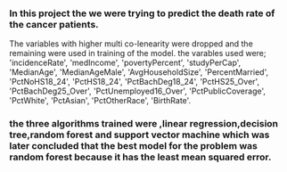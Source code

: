 ### In this project the we were trying to predict the death rate of the cancer patients.
 The variables with higher multi co-lenearity were dropped and the remaining were used in training of the model. the varables used were; 'incidenceRate', 'medIncome',
       'povertyPercent', 'studyPerCap', 'MedianAge', 'MedianAgeMale',
       'AvgHouseholdSize', 'PercentMarried', 'PctNoHS18_24', 'PctHS18_24', 'PctBachDeg18_24', 'PctHS25_Over',
       'PctBachDeg25_Over', 'PctUnemployed16_Over',
       'PctPublicCoverage', 'PctWhite', 'PctAsian', 'PctOtherRace',
       'BirthRate'. 
### the three algorithms trained were ,linear regression,decision tree,random forest and support vector machine which was later concluded that the best model for the problem was random forest because it has the least mean squared error.  
